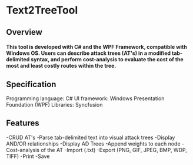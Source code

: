# Text2TreeTool

## Overview

#### This tool is developed with C# and the WPF Framework, compatible with Windows OS. Users can describe attack trees (AT's) in a modified tab-delimited syntax, and perform cost-analysis to evaluate the cost of the most and least costly routes within the tree.

## Specification
Programming language: C#
UI framework: Windows Presentation Foundation (WPF)
Libraries: Syncfusion


## Features
-CRUD AT's
-Parse tab-delimited text into visual attack trees
-Display AND/OR relationships
-Display AD Trees
-Append weights to each node 
-Cost-analysis of the AT
-Import (.txt)
-Export (PNG, GIF, JPEG, BMP, WDP, TIFF)
-Print
-Save
